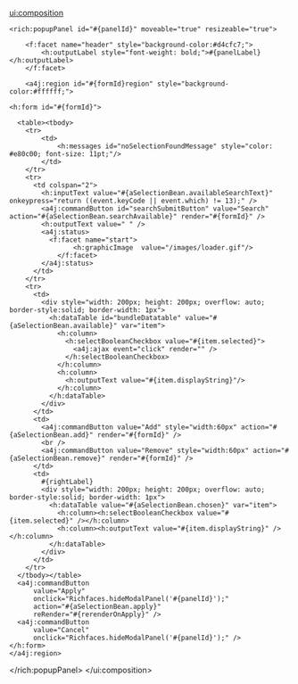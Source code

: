 <!DOCTYPE html PUBLIC "-//W3C//DTD XHTML 1.0 Transitional//EN"
        "http://www.w3.org/TR/xhtml1/DTD/xhtml1-transitional.dtd">
<html xmlns="http://www.w3.org/1999/xhtml"
      xmlns:ui="http://java.sun.com/jsf/facelets"
      xmlns:h="http://xmlns.jcp.org/jsf/html"
      xmlns:f="http://java.sun.com/jsf/core"
      xmlns:rich="http://richfaces.org/rich"
      xmlns:a4j="http://richfaces.org/a4j">

<!-- 

Include this xhtml file with ui:include tags and provide the following parameters:

* aSelectionBean - A bean that extends the abstract class SelectionBean.java, and
    defines behavior for how to initialize the lists, what to do when the apply
    button is pressed, and return items when the user hits the search button.

* panelId - A unique id for the panel to use.  Pick an id that is not used by any
    other element on the including page, including other selectionModal.xhtml
    includes.

* formId - A unique id to give the form the modal panel uses.  Pick an id that
    is not used by any other element on the including page, including other
    selectionModal.xhtml includes.

* rerenderOnApply - A component id to rerender after the user hits apply, used in
    case the results of what the user selected needs to be updated somewhere else on
    the page.

* panelLabel - A string to display for the modal panel label.

* leftLabel - A string to display above the left (available items) list.

* rightLabel - A string to display above the right (selected items) list.

-->


<ui:composition>

    <rich:popupPanel id="#{panelId}" moveable="true" resizeable="true">

        <f:facet name="header" style="background-color:#d4cfc7;">
            <h:outputLabel style="font-weight: bold;">#{panelLabel}</h:outputLabel>
        </f:facet>

        <a4j:region id="#{formId}region" style="background-color:#ffffff;">

    <h:form id="#{formId}">
      
      <table><tbody>
        <tr>
        	<td>
        		<h:messages id="noSelectionFoundMessage" style="color: #e80c00; font-size: 11pt;"/>
        	</td>
        </tr>      
        <tr>
          <td colspan="2">
            <h:inputText value="#{aSelectionBean.availableSearchText}" onkeypress="return ((event.keyCode || event.which) != 13);" />
            <a4j:commandButton id="searchSubmitButton" value="Search" action="#{aSelectionBean.searchAvailable}" render="#{formId}" />
            <h:outputText value=" " />
            <a4j:status>
              <f:facet name="start">
                    <h:graphicImage  value="/images/loader.gif"/>
                </f:facet>
            </a4j:status>
          </td>
        </tr>
        <tr>
          <td>
            <div style="width: 200px; height: 200px; overflow: auto; border-style:solid; border-width: 1px">
              <h:dataTable id="bundleDatatable" value="#{aSelectionBean.available}" var="item">
                <h:column>
                  <h:selectBooleanCheckbox value="#{item.selected}">
                    <a4j:ajax event="click" render="" />
                  </h:selectBooleanCheckbox>
                </h:column>
                <h:column>
                  <h:outputText value="#{item.displayString}"/>
                </h:column>
              </h:dataTable>
            </div>
          </td>
          <td>
            <a4j:commandButton value="Add" style="width:60px" action="#{aSelectionBean.add}" render="#{formId}" />
            <br />
            <a4j:commandButton value="Remove" style="width:60px" action="#{aSelectionBean.remove}" render="#{formId}" />
          </td>
          <td>
            #{rightLabel}
            <div style="width: 200px; height: 200px; overflow: auto; border-style:solid; border-width: 1px">
              <h:dataTable value="#{aSelectionBean.chosen}" var="item">
                <h:column><h:selectBooleanCheckbox value="#{item.selected}" /></h:column>
                <h:column><h:outputText value="#{item.displayString}" /></h:column>
              </h:dataTable>
            </div>
          </td>
        </tr>
      </tbody></table>
      <a4j:commandButton
          value="Apply" 
          onclick="Richfaces.hideModalPanel('#{panelId}');"
          action="#{aSelectionBean.apply}"
      	  reRender="#{rerenderOnApply}" />
      <a4j:commandButton
          value="Cancel" 
          onclick="Richfaces.hideModalPanel('#{panelId}');" />
    </h:form>
    </a4j:region> 
   
  </rich:popupPanel>
</ui:composition>

</html>